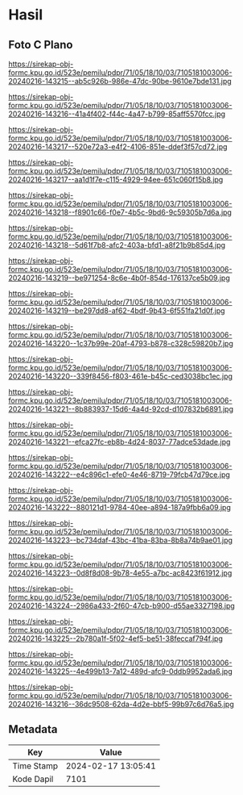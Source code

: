 # Hasil

## Foto C Plano

https://sirekap-obj-formc.kpu.go.id/523e/pemilu/pdpr/71/05/18/10/03/7105181003006-20240216-143215--ab5c926b-986e-47dc-90be-9610e7bde131.jpg

https://sirekap-obj-formc.kpu.go.id/523e/pemilu/pdpr/71/05/18/10/03/7105181003006-20240216-143216--41a4f402-f44c-4a47-b799-85aff5570fcc.jpg

https://sirekap-obj-formc.kpu.go.id/523e/pemilu/pdpr/71/05/18/10/03/7105181003006-20240216-143217--520e72a3-e4f2-4106-851e-ddef3f57cd72.jpg

https://sirekap-obj-formc.kpu.go.id/523e/pemilu/pdpr/71/05/18/10/03/7105181003006-20240216-143217--aa1d1f7e-c115-4929-94ee-651c060f15b8.jpg

https://sirekap-obj-formc.kpu.go.id/523e/pemilu/pdpr/71/05/18/10/03/7105181003006-20240216-143218--f8901c66-f0e7-4b5c-9bd6-9c59305b7d6a.jpg

https://sirekap-obj-formc.kpu.go.id/523e/pemilu/pdpr/71/05/18/10/03/7105181003006-20240216-143218--5d61f7b8-afc2-403a-bfd1-a8f21b9b85d4.jpg

https://sirekap-obj-formc.kpu.go.id/523e/pemilu/pdpr/71/05/18/10/03/7105181003006-20240216-143219--be971254-8c6e-4b0f-854d-176137ce5b09.jpg

https://sirekap-obj-formc.kpu.go.id/523e/pemilu/pdpr/71/05/18/10/03/7105181003006-20240216-143219--be297dd8-af62-4bdf-9b43-6f551fa21d0f.jpg

https://sirekap-obj-formc.kpu.go.id/523e/pemilu/pdpr/71/05/18/10/03/7105181003006-20240216-143220--1c37b99e-20af-4793-b878-c328c59820b7.jpg

https://sirekap-obj-formc.kpu.go.id/523e/pemilu/pdpr/71/05/18/10/03/7105181003006-20240216-143220--339f8456-f803-461e-b45c-ced3038bc1ec.jpg

https://sirekap-obj-formc.kpu.go.id/523e/pemilu/pdpr/71/05/18/10/03/7105181003006-20240216-143221--8b883937-15d6-4a4d-92cd-d107832b6891.jpg

https://sirekap-obj-formc.kpu.go.id/523e/pemilu/pdpr/71/05/18/10/03/7105181003006-20240216-143221--efca27fc-eb8b-4d24-8037-77adce53dade.jpg

https://sirekap-obj-formc.kpu.go.id/523e/pemilu/pdpr/71/05/18/10/03/7105181003006-20240216-143222--e4c896c1-efe0-4e46-8719-79fcb47d79ce.jpg

https://sirekap-obj-formc.kpu.go.id/523e/pemilu/pdpr/71/05/18/10/03/7105181003006-20240216-143222--880121d1-9784-40ee-a894-187a9fbb6a09.jpg

https://sirekap-obj-formc.kpu.go.id/523e/pemilu/pdpr/71/05/18/10/03/7105181003006-20240216-143223--bc734daf-43bc-41ba-83ba-8b8a74b9ae01.jpg

https://sirekap-obj-formc.kpu.go.id/523e/pemilu/pdpr/71/05/18/10/03/7105181003006-20240216-143223--0d8f8d08-9b78-4e55-a7bc-ac8423f61912.jpg

https://sirekap-obj-formc.kpu.go.id/523e/pemilu/pdpr/71/05/18/10/03/7105181003006-20240216-143224--2986a433-2f60-47cb-b900-d55ae3327198.jpg

https://sirekap-obj-formc.kpu.go.id/523e/pemilu/pdpr/71/05/18/10/03/7105181003006-20240216-143225--2b780a1f-5f02-4ef5-be51-38feccaf794f.jpg

https://sirekap-obj-formc.kpu.go.id/523e/pemilu/pdpr/71/05/18/10/03/7105181003006-20240216-143225--4e499b13-7a12-489d-afc9-0ddb9952ada6.jpg

https://sirekap-obj-formc.kpu.go.id/523e/pemilu/pdpr/71/05/18/10/03/7105181003006-20240216-143216--36dc9508-62da-4d2e-bbf5-99b97c6d76a5.jpg


## Metadata

| Key        | Value               |
| ---------- | ------------------- |
| Time Stamp | 2024-02-17 13:05:41 |
| Kode Dapil | 7101                |



